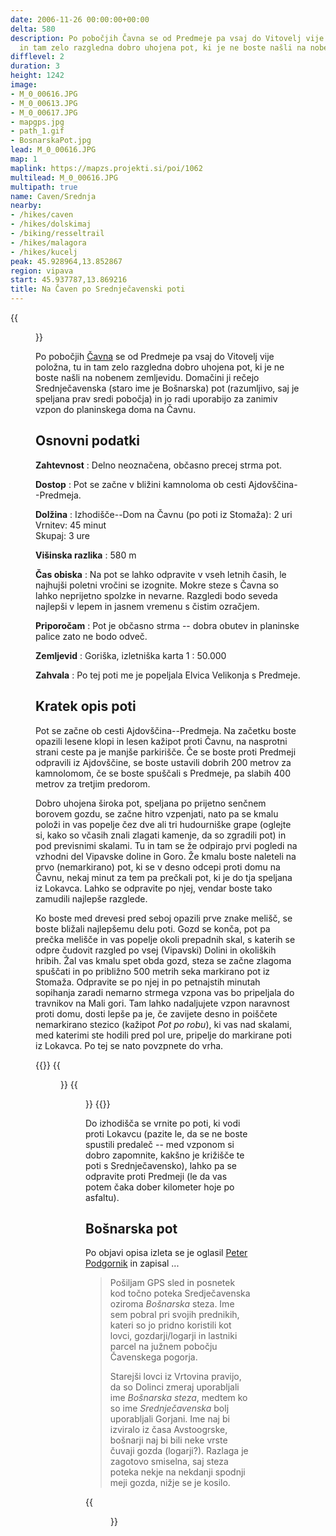 ```yaml
---
date: 2006-11-26 00:00:00+00:00
delta: 580
description: Po pobočjih Čavna se od Predmeje pa vsaj do Vitovelj vije položna, tu
  in tam zelo razgledna dobro uhojena pot, ki je ne boste našli na nobenem zemljevidu.
difflevel: 2
duration: 3
height: 1242
image:
- M_0_00616.JPG
- M_0_00613.JPG
- M_0_00617.JPG
- mapgps.jpg
- path_1.gif
- BosnarskaPot.jpg
lead: M_0_00616.JPG
map: 1
maplink: https://mapzs.projekti.si/poi/1062
multilead: M_0_00616.JPG
multipath: true
name: Caven/Srednja
nearby:
- /hikes/caven
- /hikes/dolskimaj
- /biking/resseltrail
- /hikes/malagora
- /hikes/kucelj
peak: 45.928964,13.852867
region: vipava
start: 45.937787,13.869216
title: Na Čaven po Srednječavenski poti
---
```

{{<figure src="M_0_00616.JPG">}}

Po pobočjih [Čavna](../) se od Predmeje pa vsaj do Vitovelj vije položna, tu in tam zelo razgledna dobro uhojena pot, ki je ne boste našli na nobenem zemljevidu. Domačini ji rečejo Srednječavenska (staro ime je Bošnarska) pot (razumljivo, saj je speljana prav sredi pobočja) in jo radi uporabijo za zanimiv vzpon do planinskega doma na Čavnu.

## Osnovni podatki

**Zahtevnost**
:   Delno neoznačena, občasno precej strma pot.

**Dostop**
:   Pot se začne v bližini kamnoloma ob cesti Ajdovščina--Predmeja.

**Dolžina**
:   Izhodišče--Dom na Čavnu (po poti iz Stomaža): 2 uri\
    Vrnitev: 45 minut\
    Skupaj: 3 ure

**Višinska razlika**
:   580 m

**Čas obiska**
:   Na pot se lahko odpravite v vseh letnih časih, le najhujši poletni vročini se izognite. Mokre steze s Čavna so lahko neprijetno spolzke in nevarne. Razgledi bodo seveda najlepši v lepem in jasnem vremenu s čistim ozračjem.

**Priporočam**
:   Pot je občasno strma -- dobra obutev in planinske palice zato ne bodo odveč.

**Zemljevid**
:   Goriška, izletniška karta 1 : 50.000

**Zahvala**
:   Po tej poti me je popeljala Elvica Velikonja s Predmeje.

Kratek opis poti
----------------

Pot se začne ob cesti Ajdovščina--Predmeja. Na začetku boste opazili lesene klopi in lesen kažipot proti Čavnu, na nasprotni strani ceste pa je manjše parkirišče. Če se boste proti Predmeji odpravili iz Ajdovščine, se boste ustavili dobrih 200 metrov za kamnolomom, če se boste spuščali s Predmeje, pa slabih 400 metrov za tretjim predorom.

Dobro uhojena široka pot, speljana po prijetno senčnem borovem gozdu, se začne hitro vzpenjati, nato pa se kmalu položi in vas popelje čez dve ali tri hudourniške grape (oglejte si, kako so včasih znali zlagati kamenje, da so zgradili pot) in pod previsnimi skalami. Tu in tam se že odpirajo prvi pogledi na vzhodni del Vipavske doline in Goro. Že kmalu boste naleteli na prvo (nemarkirano) pot, ki se v desno odcepi proti domu na Čavnu, nekaj minut za tem pa prečkali pot, ki je do tja speljana iz Lokavca. Lahko se odpravite po njej, vendar boste tako zamudili najlepše razglede.

Ko boste med drevesi pred seboj opazili prve znake melišč, se boste bližali najlepšemu delu poti. Gozd se konča, pot pa prečka melišče in vas popelje okoli prepadnih skal, s katerih se odpre čudovit razgled po vsej (Vipavski) Dolini in okoliških hribih. Žal vas kmalu spet obda gozd, steza se začne zlagoma spuščati in po približno 500 metrih seka markirano pot iz Stomaža. Odpravite se po njej in po petnajstih minutah sopihanja zaradi nemarno strmega vzpona vas bo pripeljala do travnikov na Mali gori. Tam lahko nadaljujete vzpon naravnost proti domu, dosti lepše pa je, če zavijete desno in poiščete nemarkirano stezico (kažipot *Pot po robu*), ki vas nad skalami, med katerimi ste hodili pred pol ure, pripelje do markirane poti iz Lokavca. Po tej se nato povzpnete do vrha.

{{<gallery>}}
{{<figure src="M_0_00613.JPG">}}
{{<figure src="M_0_00617.JPG">}}
{{</gallery>}}

Do izhodišča se vrnite po poti, ki vodi proti Lokavcu (pazite le, da se ne boste spustili predaleč -- med vzponom si dobro zapomnite, kakšno je križišče te poti s Srednječavensko), lahko pa se odpravite proti Predmeji (le da vas potem čaka dober kilometer hoje po asfaltu).

Bošnarska pot
-------------

Po objavi opisa izleta se je oglasil [Peter Podgornik](http://www.primorskestene.com/o-uredniku) in zapisal ...

> Pošiljam GPS sled in posnetek kod točno poteka Sredječavenska oziroma *Bošnarska* steza. Ime sem pobral pri svojih prednikih, kateri so jo pridno koristili kot lovci, gozdarji/logarji in lastniki parcel na južnem pobočju Čavenskega pogorja.
>
> Starejši lovci iz Vrtovina pravijo, da so Dolinci zmeraj uporabljali ime *Bošnarska steza*, medtem ko so ime *Srednječavenska* bolj uporabljali Gorjani. Ime naj bi izviralo iz časa Avstoogrske, bošnarji naj bi bili neke vrste čuvaji gozda (logarji?). Razlaga je zagotovo smiselna, saj steza poteka nekje na nekdanji spodnji meji gozda, nižje se je kosilo.

{{<figure src="BosnarskaPot.jpg" caption="">}}
